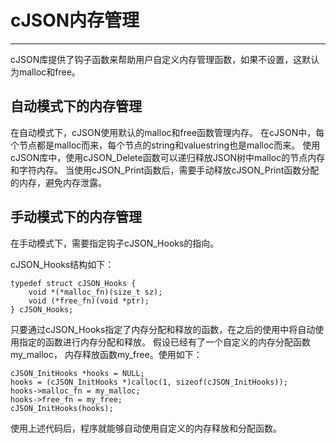 # cJSON内存管理


---

cJSON库提供了钩子函数来帮助用户自定义内存管理函数，如果不设置，这默认为malloc和free。

## 自动模式下的内存管理
在自动模式下，cJSON使用默认的malloc和free函数管理内存。
在cJSON中，每个节点都是malloc而来，每个节点的string和valuestring也是malloc而来。
使用cJSON库中，使用cJSON_Delete函数可以递归释放JSON树中malloc的节点内存和字符内存。
当使用cJSON_Print函数后，需要手动释放cJSON_Print函数分配的内存，避免内存泄露。

## 手动模式下的内存管理
在手动模式下，需要指定钩子cJSON_Hooks的指向。

cJSON_Hooks结构如下：
```
typedef struct cJSON_Hooks {
	void *(*malloc_fn)(size_t sz);
	void (*free_fn)(void *ptr);
} cJSON_Hooks;
```
只要通过cJSON_Hooks指定了内存分配和释放的函数，在之后的使用中将自动使用指定的函数进行内存分配和释放。
假设已经有了一个自定义的内存分配函数my_malloc， 内存释放函数my_free。使用如下：

```
cJSON_InitHooks *hooks = NULL;
hooks = (cJSON_InitHooks *)calloc(1, sizeof(cJSON_InitHooks));
hooks->malloc_fn = my_malloc;
hooks->free_fn = my_free;
cJSON_InitHooks(hooks);
```
使用上述代码后，程序就能够自动使用自定义的内存释放和分配函数。






